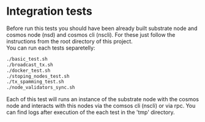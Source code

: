 # Integration tests

Before run this tests you should have been already built substrate node and cosmos node (nsd) and cosmos cli (nscli).
For these just follow the instructions from the root directory of this project.\
You can run each tests separetelly:

```sh
./basic_test.sh
./broadcast_tx.sh
./docker_test.sh
./stoping_nodes_test.sh
./tx_spamming_test.sh
./node_validators_sync.sh
```

Each of this test will runs an instance of the substrate node with the cosmos node and interacts with this nodes via the comsos cli (nscli) or via rpc. You can find logs after execution of the each test in the 'tmp' directory.
